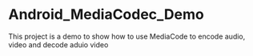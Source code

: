# Android_MediaCodec_Demo

This project is a demo to show how to use MediaCode to encode audio, video and decode aduio video
